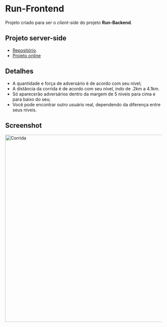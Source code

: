 # Run-Frontend

Projeto criado para ser o _client-side_ do projeto **Run-Backend**.

## Projeto server-side

- [Repositório](https://github.com/JoseMayconHS/Run-Backend).
- [Projeto online](https://run-frontend.vercel.app/)

## Detalhes

- A quantidade e força de adversário é de acordo com seu nível;
- A distância da corrida é de acordo com seu nível, indo de .2km a 4.1km.
- Só aparecerão adversários dentro da margem de 5 níveis para cima e para baixo do seu;
- Você pode encontrar outro usuário real, dependendo da diferença entre seus níveis.

## Screenshot

<img src='https://s3.sa-east-1.amazonaws.com/jmayconhs.repos/run-backend/readme/nvl_45.PNG' width='600' alt='Corrida'>
